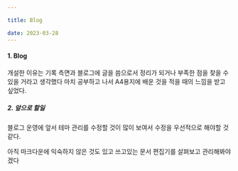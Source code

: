 ```yaml
---

title: Blog  

date: 2023-03-28 
---
```



#### 1. Blog
개설한 이유는 기록 측면과 블로그에 글을 씀으로서 정리가 되거나 부족한 점을 찾을 수 있을 거라고 생각했다
마치 공부하고 나서 A4용지에 배운 것을 적을 때의 느낌을 받고 싶었다.



##### 2. 앞으로 할일
블로그 운영에 앞서 테마 관리를 수정할 것이 많이 보여서 수정을 우선적으로 해야할 것같다.

아직 마크다운에 익숙하지 않은 것도 있고 쓰고있는 문서 편집기를 살펴보고 관리해봐야겠다